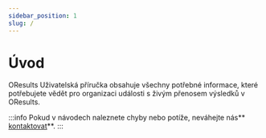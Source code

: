 ```yaml
---
sidebar_position: 1
slug: /
---
```


# Úvod

OResults Uživatelská příručka obsahuje všechny potřebné informace, které potřebujete vědět pro organizaci události s živým přenosem výsledků v OResults.

:::info
Pokud v návodech naleznete chyby nebo potíže, neváhejte nás**[ kontaktovat](https://oresults.eu/contact)**.
:::